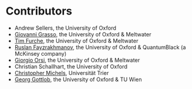 # Contributors

 * Andrew Sellers, the University of Oxford
 * [Giovanni Grasso](http://www.giovannigrasso.it), the University of Oxford & Meltwater
 * [Tim Furche](http://furche.net/), the University of Oxford & Meltwater
 * [Ruslan Fayzrakhmanov](https://www.cs.ox.ac.uk/people/ruslan.fayzrakhmanov/), the University of Oxford & QuantumBlack (a McKinsey company)
 * [Giorgio Orsi](http://orsigiorgio.net), the University of Oxford & Meltwater
 * Christian Schallhart, the University of Oxford
 * [Christopher Michels](https://www.uni-trier.de/index.php?id=9427), Universität Trier
 * [Georg Gottlob](https://www.dbai.tuwien.ac.at/staff/gottlob/), the University of Oxford & TU Wien
